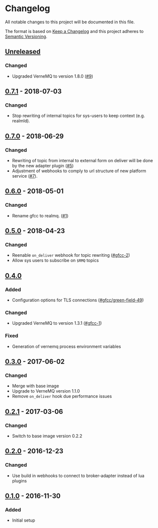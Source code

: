 # Changelog
All notable changes to this project will be documented in this file.

The format is based on [Keep a Changelog](http://keepachangelog.com/en/1.0.0/)
and this project adheres to [Semantic Versioning](http://semver.org/spec/v2.0.0.html).

## [Unreleased]
### Changed
- Upgraded VerneMQ to version 1.8.0 ([#9])

[#9]: https://github.com/realmq/realmq-broker/issues/9

## [0.7.1] - 2018-07-03
### Changed
- Stop rewriting of internal topics for sys-users to keep context (e.g. realmId).

## [0.7.0] - 2018-06-29
### Changed
- Rewriting of topic from internal to external form on deliver will be done by
  the new adapter plugin ([#5])
- Adjustment of webhooks to comply to url structure of new platform service ([#7]).

[#5]: https://github.com/RealMQ/broker/issues/5
[#7]: https://github.com/RealMQ/broker/issues/7

## [0.6.0] - 2018-05-01
### Changed
- Rename gfcc to realmq. ([#1])

[#1]: https://github.com/realmq/broker/issues/1

## [0.5.0] - 2018-04-23
### Changed
- Reenable `on_deliver` webhook for topic rewriting ([#gfcc-2])
- Allow sys users to subscribe on `$RMQ` topics

[#gfcc-2]: https://gitlab.com/gfcc/broker-adapter/issues/2

## [0.4.0]
### Added
- Configuration options for TLS connections ([#gfcc/green-field-49])

### Changed
- Upgraded VerneMQ to version 1.3.1 ([#gfcc-1])

### Fixed
- Generation of vernemq process environment variables

[#gfcc-1]: https://gitlab.com/gfcc/broker/issues/1
[#gfcc/green-field-49]: https://gitlab.com/gfcc/green-field/issues/49

## [0.3.0] - 2017-06-02
### Changed
- Merge with base image
- Upgrade to VerneMQ version 1.1.0
- Remove `on_deliver` hook due performance issues

## [0.2.1] - 2017-03-06
### Changed
- Switch to base image version 0.2.2

## [0.2.0] - 2016-12-23
### Changed
- Use build in webhooks to connect to broker-adapter instead of lua plugins

## [0.1.0] - 2016-11-30
### Added
- Initial setup


[Unreleased]: https://github.com/realmq/broker/compare/0.7.1...HEAD
[0.7.1]: https://github.com/realmq/broker/compare/0.7.0...0.7.1
[0.7.0]: https://github.com/realmq/broker/compare/0.6.0...0.7.0
[0.6.0]: https://github.com/realmq/broker/compare/0.5.0...0.6.0
[0.5.0]: https://github.com/realmq/broker/compare/0.4.0...0.5.0
[0.4.0]: https://github.com/realmq/broker/compare/0.3.0...0.4.0
[0.3.0]: https://github.com/realmq/broker/compare/0.2.1...0.3.0
[0.2.1]: https://github.com/realmq/broker/compare/0.2.0...0.2.1
[0.2.0]: https://github.com/realmq/broker/compare/0.1.0...0.2.0
[0.1.0]: https://github.com/realmq/broker/compare/6b8862c5...0.1.0
